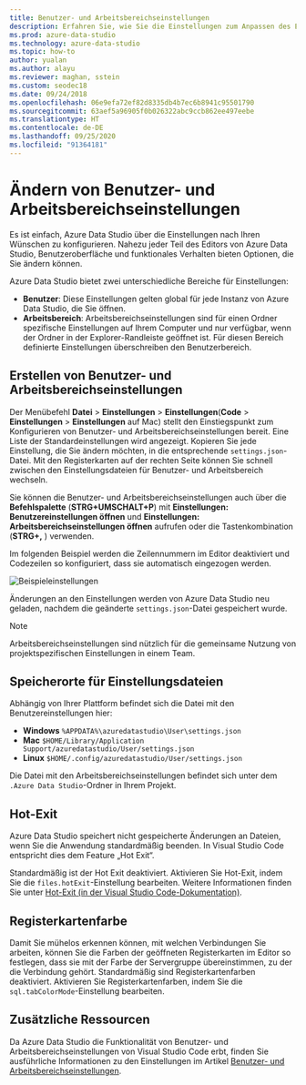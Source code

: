```yaml
---
title: Benutzer- und Arbeitsbereichseinstellungen
description: Erfahren Sie, wie Sie die Einstellungen zum Anpassen des Editors, der Benutzeroberfläche und des funktionalen Verhaltens von Azure Data Studio entsprechend Ihrer Vorlieben verwenden.
ms.prod: azure-data-studio
ms.technology: azure-data-studio
ms.topic: how-to
author: yualan
ms.author: alayu
ms.reviewer: maghan, sstein
ms.custom: seodec18
ms.date: 09/24/2018
ms.openlocfilehash: 06e9efa72ef82d8335db4b7ec6b8941c95501790
ms.sourcegitcommit: 63aef5a96905f0b026322abc9ccb862ee497eebe
ms.translationtype: HT
ms.contentlocale: de-DE
ms.lasthandoff: 09/25/2020
ms.locfileid: "91364181"
---
```

# <a name="modify-user-and-workspace-settings"></a>Ändern von Benutzer- und Arbeitsbereichseinstellungen

Es ist einfach, Azure Data Studio über die Einstellungen nach Ihren Wünschen zu konfigurieren. Nahezu jeder Teil des Editors von Azure Data Studio, Benutzeroberfläche und funktionales Verhalten bieten Optionen, die Sie ändern können.

Azure Data Studio bietet zwei unterschiedliche Bereiche für Einstellungen:

* **Benutzer**: Diese Einstellungen gelten global für jede Instanz von Azure Data Studio, die Sie öffnen.
* **Arbeitsbereich**: Arbeitsbereichseinstellungen sind für einen Ordner spezifische Einstellungen auf Ihrem Computer und nur verfügbar, wenn der Ordner in der Explorer-Randleiste geöffnet ist. Für diesen Bereich definierte Einstellungen überschreiben den Benutzerbereich.

## <a name="creating-user-and-workspace-settings"></a>Erstellen von Benutzer- und Arbeitsbereichseinstellungen

Der Menübefehl **Datei** > **Einstellungen** > **Einstellungen**(**Code** > **Einstellungen** > **Einstellungen** auf Mac) stellt den Einstiegspunkt zum Konfigurieren von Benutzer- und Arbeitsbereichseinstellungen bereit. Eine Liste der Standardeinstellungen wird angezeigt. Kopieren Sie jede Einstellung, die Sie ändern möchten, in die entsprechende `settings.json`-Datei. Mit den Registerkarten auf der rechten Seite können Sie schnell zwischen den Einstellungsdateien für Benutzer- und Arbeitsbereich wechseln.

Sie können die Benutzer- und Arbeitsbereichseinstellungen auch über die **Befehlspalette** (**STRG+UMSCHALT+P**) mit **Einstellungen: Benutzereinstellungen öffnen** und **Einstellungen: Arbeitsbereichseinstellungen öffnen** aufrufen oder die Tastenkombination (**STRG+,** ) verwenden.

Im folgenden Beispiel werden die Zeilennummern im Editor deaktiviert und Codezeilen so konfiguriert, dass sie automatisch eingezogen werden.

![Beispieleinstellungen](media/settings/sample-settings.png)

Änderungen an den Einstellungen werden von Azure Data Studio neu geladen, nachdem die geänderte `settings.json`-Datei gespeichert wurde.

> [!NOTE]
> Arbeitsbereichseinstellungen sind nützlich für die gemeinsame Nutzung von projektspezifischen Einstellungen in einem Team.

## <a name="settings-file-locations"></a>Speicherorte für Einstellungsdateien

Abhängig von Ihrer Plattform befindet sich die Datei mit den Benutzereinstellungen hier:

* **Windows** `%APPDATA%\azuredatastudio\User\settings.json`
* **Mac** `$HOME/Library/Application Support/azuredatastudio/User/settings.json`
* **Linux** `$HOME/.config/azuredatastudio/User/settings.json`

Die Datei mit den Arbeitsbereichseinstellungen befindet sich unter dem `.Azure Data Studio`-Ordner in Ihrem Projekt.

## <a name="hot-exit"></a>Hot-Exit

Azure Data Studio speichert nicht gespeicherte Änderungen an Dateien, wenn Sie die Anwendung standardmäßig beenden. In Visual Studio Code entspricht dies dem Feature „Hot Exit“.

Standardmäßig ist der Hot Exit deaktiviert. Aktivieren Sie Hot-Exit, indem Sie die `files.hotExit`-Einstellung bearbeiten. Weitere Informationen finden Sie unter [Hot-Exit (in der Visual Studio Code-Dokumentation)](https://code.visualstudio.com/docs/editor/codebasics#_hot-exit).

## <a name="tab-color"></a>Registerkartenfarbe

Damit Sie mühelos erkennen können, mit welchen Verbindungen Sie arbeiten, können Sie die Farben der geöffneten Registerkarten im Editor so festlegen, dass sie mit der Farbe der Servergruppe übereinstimmen, zu der die Verbindung gehört. Standardmäßig sind Registerkartenfarben deaktiviert. Aktivieren Sie Registerkartenfarben, indem Sie die `sql.tabColorMode`-Einstellung bearbeiten.

## <a name="additional-resources"></a>Zusätzliche Ressourcen

Da Azure Data Studio die Funktionalität von Benutzer- und Arbeitsbereichseinstellungen von Visual Studio Code erbt, finden Sie ausführliche Informationen zu den Einstellungen im Artikel [Benutzer- und Arbeitsbereichseinstellungen](https://code.visualstudio.com/docs/getstarted/settings).
